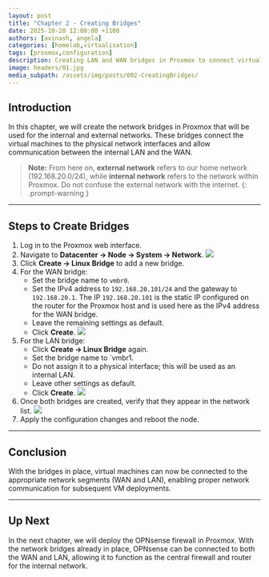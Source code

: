 ```yaml
---
layout: post
title: "Chapter 2 - Creating Bridges"
date: 2025-10-20 12:00:00 +1100
authors: [avinash, angela]
categories: [homelab,virtualisation]
tags: [proxmox,configuration]
description: Creating LAN and WAN bridges in Proxmox to connect virtual machines.
image: headers/01.jpg
media_subpath: /assets/img/posts/002-CreatingBridges/
---
```


## Introduction
In this chapter, we will create the network bridges in Proxmox that will be used for the internal and external networks. These bridges connect the virtual machines to the physical network interfaces and allow communication between the internal LAN and the WAN.

> **Note:** From here on, **external network** refers to our home network (192.168.20.0/24), while **internal network** refers to the network within Proxmox. Do not confuse the external network with the internet. 
{: .prompt-warning }

---
## Steps to Create Bridges
1. Log in to the Proxmox web interface.
2. Navigate to **Datacenter → Node → System → Network**.
![](001.png)
3. Click **Create → Linux Bridge** to add a new bridge.
4. For the WAN bridge:
   - Set the bridge name to `vmbr0`.
   - Set the IPv4 address to `192.168.20.101/24` and the gateway to `192.168.20.1`. The IP `192.168.20.101` is the static IP configured on the router for the Proxmox host and is used here as the IPv4 address for the WAN bridge.
   - Leave the remaining settings as default.
   - Click **Create**.
![](002.png)
5. For the LAN bridge:
   - Click **Create → Linux Bridge** again.
   - Set the bridge name to `vmbr1.
   - Do not assign it to a physical interface; this will be used as an internal LAN.
   - Leave other settings as default.
   - Click **Create**.
![](003.png)
6.  Once both bridges are created, verify that they appear in the network list.
![](004.png)
7. Apply the configuration changes and reboot the node.

---
## Conclusion
With the bridges in place, virtual machines can now be connected to the appropriate network segments (WAN and LAN), enabling proper network communication for subsequent VM deployments.

---
## Up Next
In the next chapter, we will deploy the OPNsense firewall in Proxmox. With the network bridges already in place, OPNsense can be connected to both the WAN and LAN, allowing it to function as the central firewall and router for the internal network.